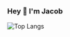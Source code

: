### Hey 👋 I'm Jacob

![Top Langs](https://github-readme-stats.vercel.app/api/top-langs/?username=jada574&layout=compact)
